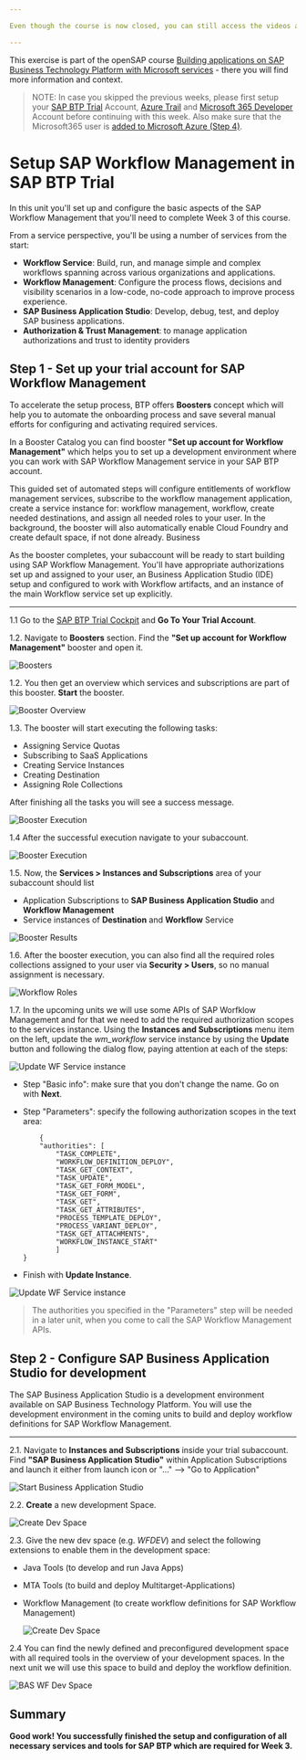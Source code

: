 ```yaml
---

Even though the course is now closed, you can still access the videos and PDFs in self-paced mode via the openSAP course itself. The hands-on exercises will continue to be available for some time. However, certain steps and screenshots may be out of date as products continue to evolve. Therefore, we cannot guarantee that all exercises will work as expected after the end of the course.

---
```


This exercise is part of the openSAP course [Building applications on SAP Business Technology Platform with Microsoft services](https://open.sap.com/courses/btpma1) - there you will find more information and context. 

>NOTE: In case you skipped the previous weeks, please first setup your [SAP BTP Trial](https://github.com/SAP-samples/btp-azure-opensap/tree/main/Week1/Unit2#setting-up-sap-btp-trial) Account, [Azure Trail](https://github.com/SAP-samples/btp-azure-opensap/tree/main/Week1/Unit3#setup-free-microsoft-azure-account) and [Microsoft 365 Developer](https://github.com/SAP-samples/btp-azure-opensap/tree/main/Week2/Unit1#step-1---create-a-microsoft365-developer-account) Account before continuing with this week. Also make sure that the Microsoft365 user is [added to Microsoft Azure (Step 4)](https://github.com/SAP-samples/btp-azure-opensap/tree/main/Week2/Unit1#step-4---add-microsoft365-developer-account-as-co-administrator-in-your-azure-trial-subscription).

# Setup SAP Workflow Management in SAP BTP Trial

In this unit you'll set up and configure the basic aspects of the SAP Workflow Management that you'll need to complete Week 3 of this course.   

From a service perspective, you'll be using a number of services from the start:

* **Workflow Service**: Build, run, and manage simple and complex workflows spanning across various organizations and applications.
* **Workflow Management**: Configure the process flows, decisions and visibility scenarios in a low-code, no-code approach to improve process experience.
* **SAP Business Application Studio**: Develop, debug, test, and deploy SAP business applications.
* **Authorization & Trust Management**: to manage application authorizations and trust to identity providers

## Step 1 - Set up your trial account for SAP Workflow Management

To accelerate the setup process, BTP offers **Boosters** concept which will help you to automate the onboarding process and save several manual efforts for configuring and activating required services.

In a Booster Catalog you can find booster **"Set up account for Workflow Management"** which helps you to set up a development environment where you can work with SAP Workflow Management service in your SAP BTP account.

This guided set of automated steps will configure entitlements of workflow management services, subscribe to the workflow management application, create a service instance for: workflow management, workflow, create needed destinations, and assign all needed roles to your user. In the background, the booster will also automatically enable Cloud Foundry and create default space, if not done already. Business 

As the booster completes, your subaccount will be ready to start building using SAP Workflow Management. You'll have appropriate authorizations set up and assigned to your user, an Business Application Studio (IDE) setup and configured to work with Workflow artifacts, and an instance of the main Workflow service set up explicitly.

---
1.1 Go to the [SAP BTP Trial Cockpit](https://account.hanatrial.ondemand.com/) and **Go To Your Trial Account**. 

1.2.  Navigate to **Boosters** section. Find the **"Set up account for Workflow Management"** booster and open it.

![Boosters](./images/boosterstart.png)

1.2. You then get an overview which services and subscriptions are part of this booster. **Start** the booster.

![Booster Overview](./images/boosteroverview.png)

1.3. The booster will start executing the following tasks:
   * Assigning Service Quotas
   * Subscribing to SaaS Applications
   * Creating Service Instances
   * Creating Destination
   * Assigning Role Collections
   
   After finishing all the tasks you will see a success message.

![Booster Execution](./images/boosterexecution.png)


1.4 After the successful execution navigate to your subaccount. 

![Booster Execution](./images/boosterfinished_subaccount.png)

1.5. Now, the **Services > Instances and Subscriptions** area of your subaccount should list
   * Application Subscriptions to **SAP Business Application Studio** and **Workflow Management**
   * Service instances of **Destination** and **Workflow** Service

   ![Booster Results](./images/boosterfinish.png)

1.6. After the booster execution, you can also find all the required roles collections assigned to your user via **Security > Users**, so no manual assignment is necessary.
   
   ![Workflow Roles](./images/workflowroles.png)

1.7. In the upcoming units we will use some APIs of SAP Worfklow Management and for that we need to add the required authorization scopes to the services instance. Using the **Instances and Subscriptions** menu item on the left, update the *wm_workflow* service instance by using the **Update** button and following the dialog flow, paying attention at each of the steps:

![Update WF Service instance](./images/wf_update_service_instance.png)

- Step "Basic info": make sure that you don't change the name. Go on with **Next**. 
- Step "Parameters": specify the following authorization scopes in the text area:

    ```
        {
        "authorities": [
            "TASK_COMPLETE",
            "WORKFLOW_DEFINITION_DEPLOY",
            "TASK_GET_CONTEXT",
            "TASK_UPDATE",
            "TASK_GET_FORM_MODEL",
            "TASK_GET_FORM",
            "TASK_GET",
            "TASK_GET_ATTRIBUTES",
            "PROCESS_TEMPLATE_DEPLOY",
            "PROCESS_VARIANT_DEPLOY",
            "TASK_GET_ATTACHMENTS",
            "WORKFLOW_INSTANCE_START"
            ]
    }
    ```
- Finish with **Update Instance**. 
  
![Update WF Service instance](./images/wf_update_scopes.png)

> The authorities you specified in the "Parameters" step will be needed in a later unit, when you come to call the SAP Workflow Management APIs.
## Step 2 - Configure SAP Business Application Studio for development

The SAP Business Application Studio is a development environment available on SAP Business Technology Platform. You will use the development environment in the coming units to build and deploy workflow definitions for SAP Workflow Management. 

---

2.1. <a name="newdevspae">Navigate to **Instances and Subscriptions** inside your trial subaccount. Find **"SAP Business Application Studio"** within Application Subscriptions and launch it either from launch icon or "..." --> "Go to Application"</a>
   
![Start Business Application Studio](./images/bas_launch.png)
   
2.2. **Create** a new development Space. 
   
![Create Dev Space](./images/bas_create_space.png)
    
2.3. Give the new dev space (e.g. _WFDEV_) and select the following extensions to enable them in the development space:
* Java Tools (to develop and run Java Apps)
* MTA Tools (to build and deploy Multitarget-Applications)
* Workflow Management (to create workflow definitions for SAP Workflow Management)
   
   ![Create Dev Space](./images/bas_new_space.png)

2.4 You can find the newly defined and preconfigured development space with all required tools in the overview of your development spaces. In the next unit we will use this space to build and deploy the workflow definition. 
   
   ![BAS WF Dev Space](./images/bas_wf_space.png)

## Summary

**Good work! You successfully finished the setup and configuration of all necessary services and tools for SAP BTP which are required for Week 3.**

